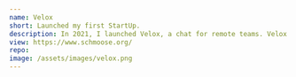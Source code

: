 ```yaml
---
name: Velox
short: Launched my first StartUp.
description: In 2021, I launched Velox, a chat for remote teams. Velox solves the problem of the organization of messages better than anyone else. In Velox, you can create different conversations for different topics. You can also create your domain and implement addresses for your team.
view: https://www.schmoose.org/
repo:
image: /assets/images/velox.png
---
```

